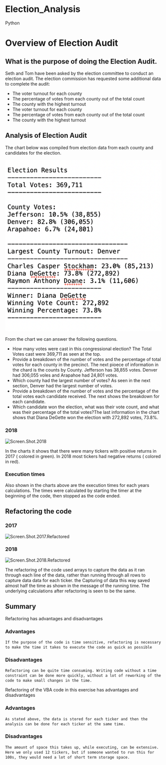# Election_Analysis
Python
# Overview of Election Audit
What is the purpose of doing the Election Audit.
---

Seth and Tom have been asked by the election committee to conduct an election audit.  The election commission has requested some additional data to complete the audit:

* The voter turnout for each county
* The percentage of votes from each county out of the total count
* The county with the highest turnout
* The voter turnout for each county
* The percentage of votes from each county out of the total count
* The county with the highest turnout

## Analysis of Election Audit

The chart below was compiled from election data from each county and candidates for the election.

![Election _Analysis](/resources/Election_Results.png)

From the chart we can answer the following questions.

* How many votes were cast in this congressional election? The Total Votes cast were 369,711 as seen at the top.
* Provide a breakdown of the number of votes and the percentage of total votes for each county in the precinct. The next pioece of information in the chard is the counts by County.  Jefferson has 38,855 votes.  Denver had 306,055 voles and Arapahoe had 24,801 votes.
* Which county had the largest number of votes? As seen in the next section, Denver had the largest number of votes.
* Provide a breakdown of the number of votes and the percentage of the total votes each candidate received.  The next shows the breakdown for each candidate.
* Which candidate won the election, what was their vote count, and what was their percentage of the total votes?The last information in the chart shows that Diana DeGette won the election with 272,892 votes, 73.8%.


### 2018
![Screen.Shot.2018](/Resources_VBA/Screen.Shot.2018.png)

In the charts it shows that there were many tickers with positive returns in 2017 ( colored in green).  In 2018 most tickers had negative returns ( colored in red).

### Execution times

Also shown in the charts above are the execution times for each years calculations.  The times were calculated by starting the timer at the beginning of the code, then stopped as the code ended.

## Refactoring the code

### 2017
![Screen.Shot.2017.Refactored](/Resources_VBA/Screen.Shot.2017.Refactored.png)


 ### 2018

![Screen.Shot.2018.Refactored](/Resources_VBA/Screen.Shot.2018.Refactored.png)

The refactoring of the code used arrays to capture the data as it ran through each line of the data, rather than running through all rows to capture data data for each ticker.  the Capturing of data this way saved almost half the time as shown in the message of the running time.  The underlying calculations after refactoring is seen to be the same.

## Summary

Refactoring has advantages and disadvantages
### Advantages

    If the purpose of the code is time sensitive, refactoring is necessary to make the time it takes to execute the code as quick as possible
    
### Disadvantages

    Refactoring can be quite time consuming. Writing code without a time constraint can be done more quickly, without a lot of reworking of the code to make small changes in the time. 
    
Refactoring of the VBA code in this exercise has advantages and disadvantages

### Advantages

    As stated above, the data is stored for each ticker and then the analysis can be done for each ticker at the same time.
    
### Disadvantages

    The amount of space this takes up, while executing, can be extensive.  Here we only used 12 tickers, but if someone wanted to run this for 100s, they would need a lot of short term storage space.

